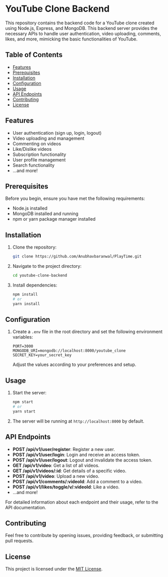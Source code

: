 # YouTube Clone Backend

This repository contains the backend code for a YouTube clone created using Node.js, Express, and MongoDB. This backend server provides the necessary APIs to handle user authentication, video uploading, comments, likes, and more, mimicking the basic functionalities of YouTube.

## Table of Contents

- [Features](#features)
- [Prerequisites](#prerequisites)
- [Installation](#installation)
- [Configuration](#configuration)
- [Usage](#usage)
- [API Endpoints](#api-endpoints)
- [Contributing](#contributing)
- [License](#license)

## Features

- User authentication (sign up, login, logout)
- Video uploading and management
- Commenting on videos
- Like/Dislike videos
- Subscription functionality
- User profile management
- Search functionality
- ...and more!

## Prerequisites

Before you begin, ensure you have met the following requirements:

- Node.js installed
- MongoDB installed and running
- npm or yarn package manager installed

## Installation

1. Clone the repository:

    ```bash
    git clone https://github.com/Anubhavbaranwal/PlayTime.git
    ```

2. Navigate to the project directory:

    ```bash
    cd youtube-clone-backend
    ```

3. Install dependencies:

    ```bash
    npm install
    # or
    yarn install
    ```

## Configuration

1. Create a `.env` file in the root directory and set the following environment variables:

    ```env
    PORT=3000
    MONGODB_URI=mongodb://localhost:8000/youtube_clone
    SECRET_KEY=your_secret_key
    ```

    Adjust the values according to your preferences and setup.

## Usage

1. Start the server:

    ```bash
    npm start
    # or
    yarn start
    ```

2. The server will be running at `http://localhost:8000` by default.

## API Endpoints

- **POST /api/v1/user/register**: Register a new user.
- **POST /api/v1/user/login**: Login and receive an access token.
- **POST /api/v1/user/logout**: Logout and invalidate the access token.
- **GET /api/v1/video**: Get a list of all videos.
- **GET /api/v1/videos/:id**: Get details of a specific video.
- **POST /api/v1/video**: Upload a new video.
- **POST /api/v1/comments/:videoId**: Add a comment to a video.
- **POST /api/v1/likes/toggle/v/:videoId**: Like a video.
- ...and more!

For detailed information about each endpoint and their usage, refer to the API documentation.

## Contributing

Feel free to contribute by opening issues, providing feedback, or submitting pull requests.

## License

This project is licensed under the [MIT License](LICENSE).
